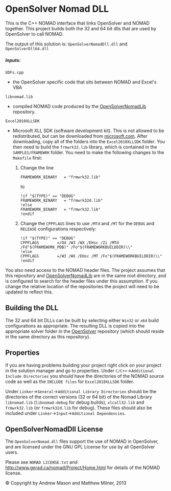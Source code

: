 # OpenSolver Nomad DLL

This is the C++ NOMAD interface that links OpenSolver and NOMAD together. This project builds both the 32 and 64 bit dlls that are used by OpenSolver to call NOMAD.

The output of this solution is: `OpenSolverNomadDll.dll` and `OpenSolverDll64.dll`

##### Inputs:

`UDFs.cpp`
- the OpenSolver specific code that sits between NOMAD and Excel's VBA

`libnomad.lib`
- compiled NOMAD code produced by the [OpenSolverNomadLib](https://github.com/OpenSolver/OpenSolverNomadLib) repository.

`Excel2010XLLSDK`
- Microsoft XLL SDK (software development kit). This is not allowed to be redistributed, but can be downloaded from [microsoft.com](http://www.microsoft.com/en-nz/download/details.aspx?id=20199). After downloading, copy all of the folders into the `Excel2010XLLSDK` folder. You then need to build the `frmwrk32.lib` library, which is contained in the `SAMPLES/FRAMEWRK` folder. You need to make the following changes to the `Makefile` first:
  1. Change the line
      
        ```
        FRAMEWORK_BINARY   = "frmwrk32.lib"
        ```
		
     to
        
        ```make
        !if "$(TYPE)" == "DEBUG"
        FRAMEWORK_BINARY   = "frmwrk32d.lib"
        !else
        FRAMEWORK_BINARY   = "frmwrk32.lib"
        !endif
        ```
	  
  2. Change the `CPPFLAGS` lines to use `/MTd` and `/MT` for the `DEBUG` and `RELEASE` configurations respectively:
        
        ```make
        !if "$(TYPE)" == "DEBUG"
        CPPFLAGS        =/Od /W3 /WX /EHsc /Zi /MTd /Fd"$(FRAMEWORK_PDB)" /Fo"$(FRAMEWORKBUILDDIR)\\"
        !else
        CPPFLAGS        =/W3 /WX /EHsc /MT /Fo"$(FRAMEWORKBUILDDIR)\\"
        !endif
        ```

You also need access to the NOMAD header files. The project assumes that this repository and [OpenSolverNomadLib](https://github.com/OpenSolver/OpenSolverNomadLib) are in the same root directory, and is configured to search for the header files under this assumption. If you change the relative location of the repositories the project will need to be updated to reflect this.

## Building the DLL

The 32 and 64 bit DLLs can be built by selecting either `Win32` or `x64` build configurations as appropriate. The resulting DLL is copied into the appropriate solver folder in the [OpenSolver](https://github.com/OpenSolver/OpenSolver) repository (which should reside in the same directory as this repository).

## Properties

If you are having problems building your project right click on your project in the solution manager and go to properties. 
Under `C/C++`->`Additional Include Directories` you should have the directories of the NOMAD source code as well as the `INCLUDE files` for `Excel2010XLLSDK` folder.

Under `Linker`->`General`->`Additional Library Directories` should be the directories of the correct versions (32 or 64 bit) of the Nomad Library `libnomad.lib` (`libnomad-debug` for debug builds), `xlcall32.lib` and `frmwrk32.lib` (or `frmwrk32d.lib` for debug).
These files should also be included under `Linker`->`Input`->`Additional Dependencies`.

## OpenSolverNomadDll License

The `OpenSolverNomad.dll` files support the use of NOMAD in OpenSolver, and are licensed under the GNU GPL License for use by all OpenSolver users. 

Please see `NOMAD LICENSE.txt` and http://www.gerad.ca/nomad/Project/Home.html for details of the NOMAD license.

© Copyright by Andrew Mason and Matthew Milner, 2013
